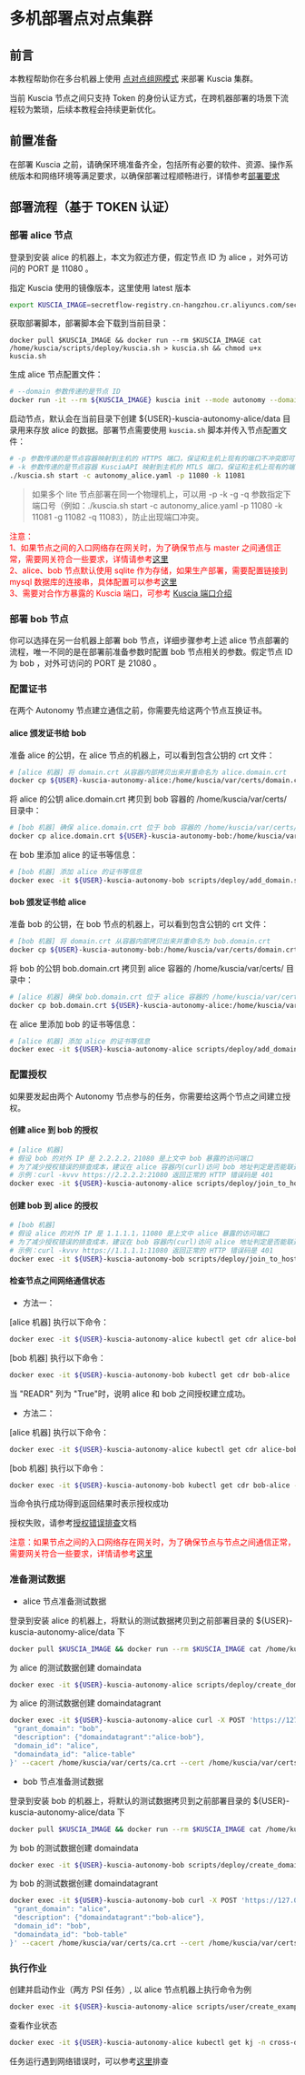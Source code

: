 # 多机部署点对点集群

## 前言

本教程帮助你在多台机器上使用 [点对点组网模式](../reference/architecture_cn.md#点对点组网模式) 来部署 Kuscia 集群。

当前 Kuscia 节点之间只支持 Token 的身份认证方式，在跨机器部署的场景下流程较为繁琐，后续本教程会持续更新优化。

## 前置准备

在部署 Kuscia 之前，请确保环境准备齐全，包括所有必要的软件、资源、操作系统版本和网络环境等满足要求，以确保部署过程顺畅进行，详情参考[部署要求](../deployment/deploy_check.md)

## 部署流程（基于 TOKEN 认证）

### 部署 alice 节点

登录到安装 alice 的机器上，本文为叙述方便，假定节点 ID 为 alice ，对外可访问的 PORT 是 11080 。

指定 Kuscia 使用的镜像版本，这里使用 latest 版本
```bash
export KUSCIA_IMAGE=secretflow-registry.cn-hangzhou.cr.aliyuncs.com/secretflow/kuscia
```

获取部署脚本，部署脚本会下载到当前目录：

```
docker pull $KUSCIA_IMAGE && docker run --rm $KUSCIA_IMAGE cat /home/kuscia/scripts/deploy/kuscia.sh > kuscia.sh && chmod u+x kuscia.sh
```

生成 alice 节点配置文件：
```bash
# --domain 参数传递的是节点 ID
docker run -it --rm ${KUSCIA_IMAGE} kuscia init --mode autonomy --domain "alice" > autonomy_alice.yaml
```

启动节点，默认会在当前目录下创建 ${USER}-kuscia-autonomy-alice/data 目录用来存放 alice 的数据。部署节点需要使用 `kuscia.sh` 脚本并传入节点配置文件：

```bash
# -p 参数传递的是节点容器映射到主机的 HTTPS 端口，保证和主机上现有的端口不冲突即可
# -k 参数传递的是节点容器 KusciaAPI 映射到主机的 MTLS 端口，保证和主机上现有的端口不冲突即可
./kuscia.sh start -c autonomy_alice.yaml -p 11080 -k 11081
```
> 如果多个 lite 节点部署在同一个物理机上，可以用 -p -k -g -q 参数指定下端口号（例如：./kuscia.sh start -c autonomy_alice.yaml -p 11080 -k 11081 -g 11082 -q 11083），防止出现端口冲突。

<span style="color:red;">注意：<br>
1、如果节点之间的入口网络存在网关时，为了确保节点与 master 之间通信正常，需要网关符合一些要求，详情请参考[这里](./networkrequirements.md) <br>
2、alice、bob 节点默认使用 sqlite 作为存储，如果生产部署，需要配置链接到 mysql 数据库的连接串，具体配置可以参考[这里](./kuscia_config_cn.md#id3)<br>
3、需要对合作方暴露的 Kuscia 端口，可参考 [Kuscia 端口介绍](../kuscia_ports_cn.md) </span>


### 部署 bob 节点

你可以选择在另一台机器上部署 bob 节点，详细步骤参考上述 alice 节点部署的流程，唯一不同的是在部署前准备参数时配置 bob 节点相关的参数。假定节点 ID 为 bob ，对外可访问的 PORT 是 21080 。


### 配置证书
在两个 Autonomy 节点建立通信之前，你需要先给这两个节点互换证书。

#### alice 颁发证书给 bob

准备 alice 的公钥，在 alice 节点的机器上，可以看到包含公钥的 crt 文件：
```bash 
# [alice 机器] 将 domain.crt 从容器内部拷贝出来并重命名为 alice.domain.crt
docker cp ${USER}-kuscia-autonomy-alice:/home/kuscia/var/certs/domain.crt alice.domain.crt
```

将 alice 的公钥 alice.domain.crt 拷贝到 bob 容器的 /home/kuscia/var/certs/ 目录中：

```bash
# [bob 机器] 确保 alice.domain.crt 位于 bob 容器的 /home/kuscia/var/certs/ 目录中
docker cp alice.domain.crt ${USER}-kuscia-autonomy-bob:/home/kuscia/var/certs/
```

在 bob 里添加 alice 的证书等信息：

```bash
# [bob 机器] 添加 alice 的证书等信息
docker exec -it ${USER}-kuscia-autonomy-bob scripts/deploy/add_domain.sh alice p2p
```

#### bob 颁发证书给 alice

准备 bob 的公钥，在 bob 节点的机器上，可以看到包含公钥的 crt 文件：

```bash
# [bob 机器] 将 domain.crt 从容器内部拷贝出来并重命名为 bob.domain.crt
docker cp ${USER}-kuscia-autonomy-bob:/home/kuscia/var/certs/domain.crt bob.domain.crt
```

将 bob 的公钥 bob.domain.crt 拷贝到 alice 容器的 /home/kuscia/var/certs/ 目录中：

```bash
# [alice 机器] 确保 bob.domain.crt 位于 alice 容器的 /home/kuscia/var/certs/ 目录中
docker cp bob.domain.crt ${USER}-kuscia-autonomy-alice:/home/kuscia/var/certs/
```

在 alice 里添加 bob 的证书等信息：

```bash
# [alice 机器] 添加 alice 的证书等信息
docker exec -it ${USER}-kuscia-autonomy-alice scripts/deploy/add_domain.sh bob p2p
```

### 配置授权

如果要发起由两个 Autonomy 节点参与的任务，你需要给这两个节点之间建立授权。

#### 创建 alice 到 bob 的授权

```bash
# [alice 机器]
# 假设 bob 的对外 IP 是 2.2.2.2，21080 是上文中 bob 暴露的访问端口
# 为了减少授权错误的排查成本，建议在 alice 容器内(curl)访问 bob 地址判定是否能联通，之后再授权
# 示例：curl -kvvv https://2.2.2.2:21080 返回正常的 HTTP 错误码是 401
docker exec -it ${USER}-kuscia-autonomy-alice scripts/deploy/join_to_host.sh alice bob https://2.2.2.2:21080
```

#### 创建 bob 到 alice 的授权

```bash
# [bob 机器]
# 假设 alice 的对外 IP 是 1.1.1.1，11080 是上文中 alice 暴露的访问端口
# 为了减少授权错误的排查成本，建议在 bob 容器内(curl)访问 alice 地址判定是否能联通，之后再授权
# 示例：curl -kvvv https://1.1.1.1:11080 返回正常的 HTTP 错误码是 401
docker exec -it ${USER}-kuscia-autonomy-bob scripts/deploy/join_to_host.sh bob alice https://1.1.1.1:11080
```

#### 检查节点之间网络通信状态
- 方法一：

[alice 机器] 执行以下命令：
```bash
docker exec -it ${USER}-kuscia-autonomy-alice kubectl get cdr alice-bob
```
[bob 机器] 执行以下命令：
```bash
docker exec -it ${USER}-kuscia-autonomy-bob kubectl get cdr bob-alice
```
当 "READR" 列为 "True"时，说明 alice 和 bob 之间授权建立成功。

- 方法二：

[alice 机器] 执行以下命令：
```bash
docker exec -it ${USER}-kuscia-autonomy-alice kubectl get cdr alice-bob -o=jsonpath="{.status.tokenStatus.sourceTokens[*]}"
```
[bob 机器] 执行以下命令：
```bash
docker exec -it ${USER}-kuscia-autonomy-bob kubectl get cdr bob-alice -o=jsonpath="{.status.tokenStatus.sourceTokens[*]}"
```
当命令执行成功得到返回结果时表示授权成功

授权失败，请参考[授权错误排查](../reference/troubleshoot/networkauthorizationcheck.md)文档

<span style="color:red;">注意：如果节点之间的入口网络存在网关时，为了确保节点与节点之间通信正常，需要网关符合一些要求，详情请参考[这里](./networkrequirements.md)</span>

### 准备测试数据
- alice 节点准备测试数据

登录到安装 alice 的机器上，将默认的测试数据拷贝到之前部署目录的 ${USER}-kuscia-autonomy-alice/data 下

```bash
docker pull $KUSCIA_IMAGE && docker run --rm $KUSCIA_IMAGE cat /home/kuscia/var/storage/data/alice.csv > ${USER}-kuscia-autonomy-alice/data/alice.csv
```
为 alice 的测试数据创建 domaindata
```bash
docker exec -it ${USER}-kuscia-autonomy-alice scripts/deploy/create_domaindata_alice_table.sh alice
```
为 alice 的测试数据创建 domaindatagrant

```bash
docker exec -it ${USER}-kuscia-autonomy-alice curl -X POST 'https://127.0.0.1:8082/api/v1/domaindatagrant/create' --header "Token: $(docker exec -it ${USER}-kuscia-autonomy-alice cat /home/kuscia/var/certs/token)" --header 'Content-Type: application/json' -d '{
 "grant_domain": "bob",
 "description": {"domaindatagrant":"alice-bob"},
 "domain_id": "alice",
 "domaindata_id": "alice-table"
}' --cacert /home/kuscia/var/certs/ca.crt --cert /home/kuscia/var/certs/ca.crt --key /home/kuscia/var/certs/ca.key
```
- bob 节点准备测试数据

登录到安装 bob 的机器上，将默认的测试数据拷贝到之前部署目录的 ${USER}-kuscia-autonomy-alice/data 下

```bash
docker pull $KUSCIA_IMAGE && docker run --rm $KUSCIA_IMAGE cat /home/kuscia/var/storage/data/bob.csv > ${USER}-kuscia-autonomy-bob/data/bob.csv
```
为 bob 的测试数据创建 domaindata
```bash
docker exec -it ${USER}-kuscia-autonomy-bob scripts/deploy/create_domaindata_bob_table.sh bob
```
为 bob 的测试数据创建 domaindatagrant

```bash
docker exec -it ${USER}-kuscia-autonomy-bob curl -X POST 'https://127.0.0.1:8082/api/v1/domaindatagrant/create' --header "Token: $(docker exec -it ${USER}-kuscia-autonomy-bob cat /home/kuscia/var/certs/token)" --header 'Content-Type: application/json' -d '{
 "grant_domain": "alice",
 "description": {"domaindatagrant":"bob-alice"},
 "domain_id": "bob",
 "domaindata_id": "bob-table"
}' --cacert /home/kuscia/var/certs/ca.crt --cert /home/kuscia/var/certs/ca.crt --key /home/kuscia/var/certs/ca.key
```

### 执行作业

创建并启动作业（两方 PSI 任务）, 以 alice 节点机器上执行命令为例
```bash 
docker exec -it ${USER}-kuscia-autonomy-alice scripts/user/create_example_job.sh
```

查看作业状态
```bash
docker exec -it ${USER}-kuscia-autonomy-alice kubectl get kj -n cross-domain
```
任务运行遇到网络错误时，可以参考[这里](../reference/troubleshoot/networktroubleshoot.md)排查

